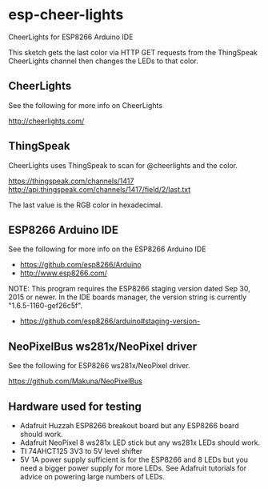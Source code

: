 # esp-cheer-lights
CheerLights for ESP8266 Arduino IDE

This sketch gets the last color via HTTP GET requests from the ThingSpeak
CheerLights channel then changes the LEDs to that color.

## CheerLights
See the following for more info on CheerLights

http://cheerlights.com/

## ThingSpeak
CheerLights uses ThingSpeak to scan for @cheerlights and the color.

https://thingspeak.com/channels/1417
http://api.thingspeak.com/channels/1417/field/2/last.txt

The last value is the RGB color in hexadecimal.

## ESP8266 Arduino IDE
See the following for more info on the ESP8266 Arduino IDE

* https://github.com/esp8266/Arduino
* http://www.esp8266.com/

NOTE: This program requires the ESP8266 staging version dated Sep 30, 2015 or newer. In the IDE boards manager, the version string is currently "1.6.5-1160-gef26c5f".

* https://github.com/esp8266/arduino#staging-version-

## NeoPixelBus ws281x/NeoPixel driver
See the following for ESP8266 ws281x/NeoPixel driver.

https://github.com/Makuna/NeoPixelBus

## Hardware used for testing

* Adafruit Huzzah ESP8266 breakout board but any ESP8266 board should work.
* Adafruit NeoPixel 8 ws281x LED stick but any ws281x LEDs should work.
* TI 74AHCT125 3V3 to 5V level shifter
* 5V 1A power supply sufficient is for the ESP8266 and 8 LEDs but you need
a bigger power supply for more LEDs. See Adafruit tutorials for advice on
powering large numbers of LEDs.
